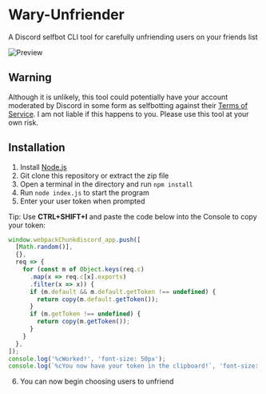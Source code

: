 # Wary-Unfriender
A Discord selfbot CLI tool for carefully unfriending users on your friends list

![Preview](https://i.imgur.com/F6Tk9u4.png)

## Warning
Although it is unlikely, this tool could potentially have your account moderated by Discord in some form as selfbotting against their [Terms of Service](https://discord.com/terms). I am not liable if this happens to you. Please use this tool at your own risk.

## Installation
1. Install [Node.js](https://nodejs.org/en/download/)
2. Git clone this repository or extract the zip file
3. Open a terminal in the directory and run `npm install`
4. Run `node index.js` to start the program
5. Enter your user token when prompted

Tip: Use **CTRL+SHIFT+I** and paste the code below into the Console to copy your token:
```js
window.webpackChunkdiscord_app.push([
  [Math.random()],
  {},
  req => {
    for (const m of Object.keys(req.c)
      .map(x => req.c[x].exports)
      .filter(x => x)) {
      if (m.default && m.default.getToken !== undefined) {
        return copy(m.default.getToken());
      }
      if (m.getToken !== undefined) {
        return copy(m.getToken());
      }
    }
  },
]);
console.log('%cWorked!', 'font-size: 50px');
console.log(`%cYou now have your token in the clipboard!`, 'font-size: 16px');
```
6. You can now begin choosing users to unfriend
